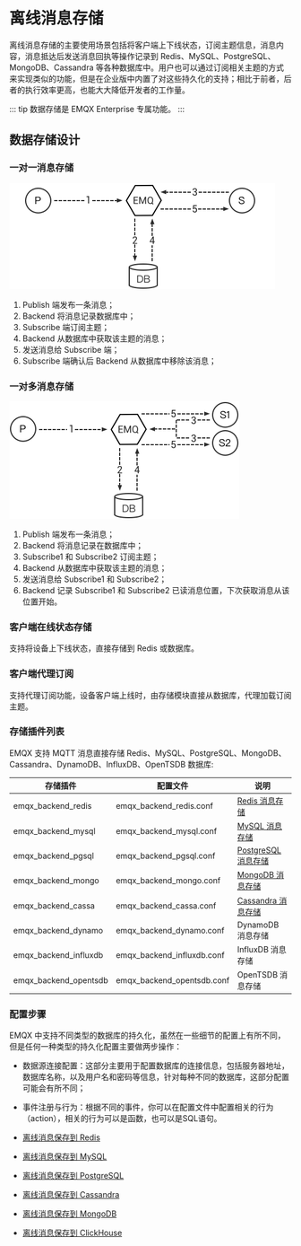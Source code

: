 # 离线消息存储

离线消息存储的主要使用场景包括将客户端上下线状态，订阅主题信息，消息内容，消息抵达后发送消息回执等操作记录到 Redis、MySQL、PostgreSQL、MongoDB、Cassandra 等各种数据库中。用户也可以通过订阅相关主题的方式来实现类似的功能，但是在企业版中内置了对这些持久化的支持；相比于前者，后者的执行效率更高，也能大大降低开发者的工作量。

::: tip
数据存储是 EMQX Enterprise 专属功能。
:::

## 数据存储设计

### 一对一消息存储

![image](./assets/backends_1.png)

1.  Publish 端发布一条消息；
2.  Backend 将消息记录数据库中；
3.  Subscribe 端订阅主题；
4.  Backend 从数据库中获取该主题的消息；
5.  发送消息给 Subscribe 端；
6.  Subscribe 端确认后 Backend 从数据库中移除该消息；

### 一对多消息存储

![image](./assets/backends_2.png)

1.  Publish 端发布一条消息；
2.  Backend 将消息记录在数据库中；
3.  Subscribe1 和 Subscribe2 订阅主题；
4.  Backend 从数据库中获取该主题的消息；
5.  发送消息给 Subscribe1 和 Subscribe2；
6.  Backend 记录 Subscribe1 和 Subscribe2 已读消息位置，下次获取消息从该位置开始。

### 客户端在线状态存储

支持将设备上下线状态，直接存储到 Redis 或数据库。

### 客户端代理订阅

支持代理订阅功能，设备客户端上线时，由存储模块直接从数据库，代理加载订阅主题。


### 存储插件列表

EMQX 支持 MQTT 消息直接存储 Redis、MySQL、PostgreSQL、MongoDB、Cassandra、DynamoDB、InfluxDB、OpenTSDB 数据库:

| 存储插件              | 配置文件                   | 说明                                                |
| --------------------- | -------------------------- | --------------------------------------------------- |
| emqx_backend_redis    | emqx_backend_redis.conf    | [Redis 消息存储](./offline_msg_to_redis.md)         |
| emqx_backend_mysql    | emqx_backend_mysql.conf    | [MySQL 消息存储](./offline_msg_to_mysql.md)         |
| emqx_backend_pgsql    | emqx_backend_pgsql.conf    | [PostgreSQL 消息存储](./offline_msg_to_pgsql.md)    |
| emqx_backend_mongo    | emqx_backend_mongo.conf    | [MongoDB 消息存储](./offline_msg_to_mongodb.md)     |
| emqx_backend_cassa    | emqx_backend_cassa.conf    | [Cassandra 消息存储](./offline_msg_to_cassandra.md) |
| emqx_backend_dynamo   | emqx_backend_dynamo.conf   | DynamoDB 消息存储                                   |
| emqx_backend_influxdb | emqx_backend_influxdb.conf | InfluxDB 消息存储                                   |
| emqx_backend_opentsdb | emqx_backend_opentsdb.conf | OpenTSDB 消息存储                                   |


### 配置步骤

EMQX 中支持不同类型的数据库的持久化，虽然在一些细节的配置上有所不同，但是任何一种类型的持久化配置主要做两步操作：

- 数据源连接配置：这部分主要用于配置数据库的连接信息，包括服务器地址，数据库名称，以及用户名和密码等信息，针对每种不同的数据库，这部分配置可能会有所不同；
- 事件注册与行为：根据不同的事件，你可以在配置文件中配置相关的行为（action），相关的行为可以是函数，也可以是SQL语句。

- [离线消息保存到 Redis](./offline_msg_to_redis.md)
- [离线消息保存到 MySQL](./offline_msg_to_mysql.md)
- [离线消息保存到 PostgreSQL](./offline_msg_to_pgsql.md)
- [离线消息保存到 Cassandra](./offline_msg_to_cassandra.md)
- [离线消息保存到 MongoDB](./offline_msg_to_mongodb.md)
- [离线消息保存到 ClickHouse](./offline_msg_to_clickhouse.md)